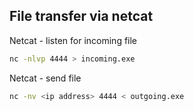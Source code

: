 ## File transfer via netcat

Netcat - listen for incoming file

```bash
nc -nlvp 4444 > incoming.exe
```

Netcat - send file

```bash 
nc -nv <ip address> 4444 < outgoing.exe
```

